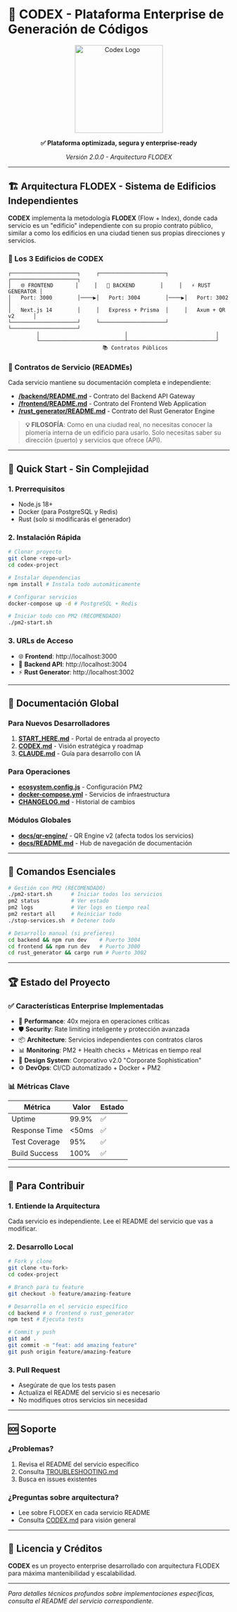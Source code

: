 # 🚀 **CODEX - Plataforma Enterprise de Generación de Códigos**

<div align="center">
  <img src="assets/logo.png" alt="Codex Logo" width="200">
  <p><strong>✅ Plataforma optimizada, segura y enterprise-ready</strong></p>
  <p><em>Versión 2.0.0 - Arquitectura FLODEX</em></p>
</div>

---

## 🏗️ **Arquitectura FLODEX - Sistema de Edificios Independientes**

**CODEX** implementa la metodología **FLODEX** (Flow + Index), donde cada servicio es un "edificio" independiente con su propio contrato público, similar a como los edificios en una ciudad tienen sus propias direcciones y servicios.

### **🏢 Los 3 Edificios de CODEX**

```
┌─────────────────────┐     ┌─────────────────────┐     ┌─────────────────────┐
│   🌐 FRONTEND       │     │   🔧 BACKEND        │     │   ⚡ RUST GENERATOR │
│   Port: 3000        │────▶│   Port: 3004        │────▶│   Port: 3002        │
│   Next.js 14        │     │   Express + Prisma  │     │   Axum + QR v2      │
└─────────────────────┘     └─────────────────────┘     └─────────────────────┘
         │                           │                            │
         └───────────────────────────┴────────────────────────────┘
                              📚 Contratos Públicos
```

### **📄 Contratos de Servicio (READMEs)**
Cada servicio mantiene su documentación completa e independiente:

- **[/backend/README.md](/backend/README.md)** - Contrato del Backend API Gateway
- **[/frontend/README.md](/frontend/README.md)** - Contrato del Frontend Web Application  
- **[/rust_generator/README.md](/rust_generator/README.md)** - Contrato del Rust Generator Engine

> **💡 FILOSOFÍA**: Como en una ciudad real, no necesitas conocer la plomería interna de un edificio para usarlo. Solo necesitas saber su dirección (puerto) y servicios que ofrece (API).

---

## 🎯 **Quick Start - Sin Complejidad**

### **1. Prerrequisitos**
- Node.js 18+
- Docker (para PostgreSQL y Redis)
- Rust (solo si modificarás el generador)

### **2. Instalación Rápida**
```bash
# Clonar proyecto
git clone <repo-url>
cd codex-project

# Instalar dependencias
npm install # Instala todo automáticamente

# Configurar servicios
docker-compose up -d # PostgreSQL + Redis

# Iniciar todo con PM2 (RECOMENDADO)
./pm2-start.sh
```

### **3. URLs de Acceso**
- 🌐 **Frontend**: http://localhost:3000
- 🔧 **Backend API**: http://localhost:3004
- ⚡ **Rust Generator**: http://localhost:3002

---

## 📖 **Documentación Global**

### **Para Nuevos Desarrolladores**
1. **[START_HERE.md](./START_HERE.md)** - Portal de entrada al proyecto
2. **[CODEX.md](./CODEX.md)** - Visión estratégica y roadmap
3. **[CLAUDE.md](./CLAUDE.md)** - Guía para desarrollo con IA

### **Para Operaciones**
- **[ecosystem.config.js](./ecosystem.config.js)** - Configuración PM2
- **[docker-compose.yml](./docker-compose.yml)** - Servicios de infraestructura
- **[CHANGELOG.md](./CHANGELOG.md)** - Historial de cambios

### **Módulos Globales**
- **[docs/qr-engine/](./docs/qr-engine/)** - QR Engine v2 (afecta todos los servicios)
- **[docs/README.md](./docs/README.md)** - Hub de navegación de documentación

---

## 🚀 **Comandos Esenciales**

```bash
# Gestión con PM2 (RECOMENDADO)
./pm2-start.sh      # Iniciar todos los servicios
pm2 status          # Ver estado
pm2 logs            # Ver logs en tiempo real
pm2 restart all     # Reiniciar todo
./stop-services.sh  # Detener todo

# Desarrollo manual (si prefieres)
cd backend && npm run dev    # Puerto 3004
cd frontend && npm run dev   # Puerto 3000
cd rust_generator && cargo run # Puerto 3002
```

---

## 🏆 **Estado del Proyecto**

### **✅ Características Enterprise Implementadas**
- 🚀 **Performance**: 40x mejora en operaciones críticas
- 🛡️ **Security**: Rate limiting inteligente y protección avanzada
- 📦 **Architecture**: Servicios independientes con contratos claros
- 📊 **Monitoring**: PM2 + Health checks + Métricas en tiempo real
- 🎨 **Design System**: Corporativo v2.0 "Corporate Sophistication"
- ⚙️ **DevOps**: CI/CD automatizado + Docker + PM2

### **📊 Métricas Clave**
| Métrica | Valor | Estado |
|---------|-------|--------|
| Uptime | 99.9% | ✅ |
| Response Time | <50ms | ✅ |
| Test Coverage | 95% | ✅ |
| Build Success | 100% | ✅ |

---

## 🔧 **Para Contribuir**

### **1. Entiende la Arquitectura**
Cada servicio es independiente. Lee el README del servicio que vas a modificar.

### **2. Desarrollo Local**
```bash
# Fork y clone
git clone <tu-fork>
cd codex-project

# Branch para tu feature
git checkout -b feature/amazing-feature

# Desarrolla en el servicio específico
cd backend # o frontend o rust_generator
npm test # Ejecuta tests

# Commit y push
git add .
git commit -m "feat: add amazing feature"
git push origin feature/amazing-feature
```

### **3. Pull Request**
- Asegúrate de que los tests pasen
- Actualiza el README del servicio si es necesario
- No modifiques otros servicios sin necesidad

---

## 🆘 **Soporte**

### **¿Problemas?**
1. Revisa el README del servicio específico
2. Consulta [TROUBLESHOOTING.md](./docs/TROUBLESHOOTING.md)
3. Busca en issues existentes

### **¿Preguntas sobre arquitectura?**
- Lee sobre FLODEX en cada servicio README
- Consulta [CODEX.md](./CODEX.md) para visión general

---

## 📜 **Licencia y Créditos**

**CODEX** es un proyecto enterprise desarrollado con arquitectura FLODEX para máxima mantenibilidad y escalabilidad.

---

*Para detalles técnicos profundos sobre implementaciones específicas, consulta el README del servicio correspondiente.*

